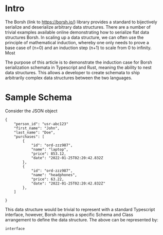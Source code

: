 # Intro
The Borsh (link to https://borsh.io/) library provides a standard to bijectively serialize and deserialize arbitrary data structures. There are a number of trivial examples available online demonstrating how to serialize flat data structures Borsh.  In scaling up a data structure, we can often use the principle of mathematical induction, whereby one only needs to prove a base case of (n=0) and an induction step (n+1) to scale from 0 to infinity. Most 

The purpose of this article is to demonstrate the induction case for Borsh serialization schemata in Typescript and Rust, meaning the ability to nest data structures. This allows a developer to create schemata to ship arbitrarily complex data structures between the two languages. 

# Sample Schema
Consider the JSON object
```
{
    "person_id": "usr-abc123"
    "first_name": "John",
    "last_name": "Doe",
    "purchases": [
        {
            "id": "ord-zzz987",
            "name": "laptop",
            "price": 853.12,
            "date": "2022-01-25T02:20:42.832Z
        },
        {
            "id": "ord-zzz987",
            "name": "headphones",
            "price": 63.22,
            "date": "2022-01-25T02:20:42.832Z"
        },
    ]
    
}
```
This data structure would be trivial to represent with a standard Typescript interface, however, Borsh requires a specific Schema and Class arrangement to define the data structure. The above can be represented by: 
```
interface 
```